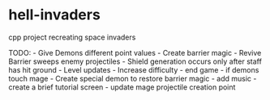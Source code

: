 # hell-invaders
cpp project recreating space invaders


TODO:
	- Give Demons different point values
	- Create barrier magic 
		- Revive Barrier sweeps enemy projectiles
		- Shield generation occurs only after staff has hit ground
	- Level updates
		- Increase difficulty
		- end game
			- if demons touch mage
	- Create special demon to restore barrier magic
	- add music
	- create a brief tutorial screen 
	- update mage projectile creation point